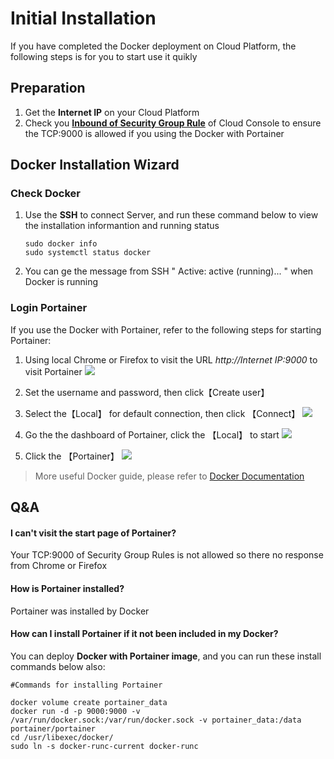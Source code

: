 # Initial Installation

If you have completed the Docker deployment on Cloud Platform, the following steps is for you to start use it quikly

## Preparation

1. Get the **Internet IP** on your Cloud Platform
2. Check you **[Inbound of Security Group Rule](https://support.websoft9.com/docs/faq/tech-instance.html)** of Cloud Console to ensure the TCP:9000 is allowed if you using the Docker with Portainer

## Docker Installation Wizard

### Check Docker

1. Use the **SSH** to connect Server, and run these command below to view the installation informantion and running status
   ```
   sudo docker info
   sudo systemctl status docker
   ```
2. You can ge the message from SSH " Active: active (running)... " when Docker is running

### Login Portainer

If you use the Docker with Portainer, refer to the following steps for starting Portainer:

1. Using local Chrome or Firefox to visit the URL *http://Internet IP:9000* to visit Portainer
   ![](http://libs.websoft9.com/Websoft9/DocsPicture/zh/docker/portainer/portainer-login-websoft9.png)

2. Set the username and password, then click【Create user】 

3. Select the【Local】 for default connection, then click 【Connect】
   ![](http://libs.websoft9.com/Websoft9/DocsPicture/zh/docker/portainer/portainer-loginconnect-websoft9.png)

4. Go the the dashboard of Portainer, click the 【Local】 to start
   ![](http://libs.websoft9.com/Websoft9/DocsPicture/zh/docker/portainer/portainer-bkselect-websoft9.png)

5. Click the 【Portainer】 
   ![](http://libs.websoft9.com/Websoft9/DocsPicture/zh/docker/portainer/portainer-pcontainer-websoft9.png)

> More useful Docker guide, please refer to [Docker Documentation](https://docs.docker.com/)

## Q&A

#### I can't visit the start page of Portainer?

Your TCP:9000 of Security Group Rules is not allowed so there no response from Chrome or Firefox

#### How is Portainer installed?

Portainer was installed by Docker

#### How can I install Portainer if it not been included in my Docker?

You can deploy **Docker with Portainer image**, and you can run these install commands below also:

~~~
#Commands for installing Portainer

docker volume create portainer_data
docker run -d -p 9000:9000 -v /var/run/docker.sock:/var/run/docker.sock -v portainer_data:/data portainer/portainer
cd /usr/libexec/docker/
sudo ln -s docker-runc-current docker-runc
~~~
